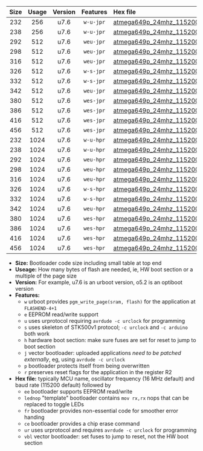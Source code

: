 |Size|Usage|Version|Features|Hex file|
|:-:|:-:|:-:|:-:|:--|
|232|256|u7.6|`w-u-jpr`|[atmega649p_24mhz_115200bps_ur_vbl.hex](https://raw.githubusercontent.com/stefanrueger/urboot/main//atmega649p_24mhz_115200bps_ur_vbl.hex)|
|238|256|u7.6|`w-u-jpr`|[atmega649p_24mhz_115200bps_lednop_ur_vbl.hex](https://raw.githubusercontent.com/stefanrueger/urboot/main//atmega649p_24mhz_115200bps_lednop_ur_vbl.hex)|
|292|512|u7.6|`weu-jpr`|[atmega649p_24mhz_115200bps_ee_ur_vbl.hex](https://raw.githubusercontent.com/stefanrueger/urboot/main//atmega649p_24mhz_115200bps_ee_ur_vbl.hex)|
|298|512|u7.6|`weu-jpr`|[atmega649p_24mhz_115200bps_ee_lednop_ur_vbl.hex](https://raw.githubusercontent.com/stefanrueger/urboot/main//atmega649p_24mhz_115200bps_ee_lednop_ur_vbl.hex)|
|316|512|u7.6|`weu-jpr`|[atmega649p_24mhz_115200bps_ee_lednop_fr_ur_vbl.hex](https://raw.githubusercontent.com/stefanrueger/urboot/main//atmega649p_24mhz_115200bps_ee_lednop_fr_ur_vbl.hex)|
|326|512|u7.6|`w-s-jpr`|[atmega649p_24mhz_115200bps_vbl.hex](https://raw.githubusercontent.com/stefanrueger/urboot/main//atmega649p_24mhz_115200bps_vbl.hex)|
|332|512|u7.6|`w-s-jpr`|[atmega649p_24mhz_115200bps_lednop_vbl.hex](https://raw.githubusercontent.com/stefanrueger/urboot/main//atmega649p_24mhz_115200bps_lednop_vbl.hex)|
|342|512|u7.6|`weu-jpr`|[atmega649p_24mhz_115200bps_ee_lednop_fr_ce_ur_vbl.hex](https://raw.githubusercontent.com/stefanrueger/urboot/main//atmega649p_24mhz_115200bps_ee_lednop_fr_ce_ur_vbl.hex)|
|380|512|u7.6|`wes-jpr`|[atmega649p_24mhz_115200bps_ee_vbl.hex](https://raw.githubusercontent.com/stefanrueger/urboot/main//atmega649p_24mhz_115200bps_ee_vbl.hex)|
|386|512|u7.6|`wes-jpr`|[atmega649p_24mhz_115200bps_ee_lednop_vbl.hex](https://raw.githubusercontent.com/stefanrueger/urboot/main//atmega649p_24mhz_115200bps_ee_lednop_vbl.hex)|
|416|512|u7.6|`wes-jpr`|[atmega649p_24mhz_115200bps_ee_lednop_fr_vbl.hex](https://raw.githubusercontent.com/stefanrueger/urboot/main//atmega649p_24mhz_115200bps_ee_lednop_fr_vbl.hex)|
|456|512|u7.6|`wes-jpr`|[atmega649p_24mhz_115200bps_ee_lednop_fr_ce_vbl.hex](https://raw.githubusercontent.com/stefanrueger/urboot/main//atmega649p_24mhz_115200bps_ee_lednop_fr_ce_vbl.hex)|
|232|1024|u7.6|`w-u-hpr`|[atmega649p_24mhz_115200bps_ur.hex](https://raw.githubusercontent.com/stefanrueger/urboot/main//atmega649p_24mhz_115200bps_ur.hex)|
|238|1024|u7.6|`w-u-hpr`|[atmega649p_24mhz_115200bps_lednop_ur.hex](https://raw.githubusercontent.com/stefanrueger/urboot/main//atmega649p_24mhz_115200bps_lednop_ur.hex)|
|292|1024|u7.6|`weu-hpr`|[atmega649p_24mhz_115200bps_ee_ur.hex](https://raw.githubusercontent.com/stefanrueger/urboot/main//atmega649p_24mhz_115200bps_ee_ur.hex)|
|298|1024|u7.6|`weu-hpr`|[atmega649p_24mhz_115200bps_ee_lednop_ur.hex](https://raw.githubusercontent.com/stefanrueger/urboot/main//atmega649p_24mhz_115200bps_ee_lednop_ur.hex)|
|316|1024|u7.6|`weu-hpr`|[atmega649p_24mhz_115200bps_ee_lednop_fr_ur.hex](https://raw.githubusercontent.com/stefanrueger/urboot/main//atmega649p_24mhz_115200bps_ee_lednop_fr_ur.hex)|
|326|1024|u7.6|`w-s-hpr`|[atmega649p_24mhz_115200bps.hex](https://raw.githubusercontent.com/stefanrueger/urboot/main//atmega649p_24mhz_115200bps.hex)|
|332|1024|u7.6|`w-s-hpr`|[atmega649p_24mhz_115200bps_lednop.hex](https://raw.githubusercontent.com/stefanrueger/urboot/main//atmega649p_24mhz_115200bps_lednop.hex)|
|342|1024|u7.6|`weu-hpr`|[atmega649p_24mhz_115200bps_ee_lednop_fr_ce_ur.hex](https://raw.githubusercontent.com/stefanrueger/urboot/main//atmega649p_24mhz_115200bps_ee_lednop_fr_ce_ur.hex)|
|380|1024|u7.6|`wes-hpr`|[atmega649p_24mhz_115200bps_ee.hex](https://raw.githubusercontent.com/stefanrueger/urboot/main//atmega649p_24mhz_115200bps_ee.hex)|
|386|1024|u7.6|`wes-hpr`|[atmega649p_24mhz_115200bps_ee_lednop.hex](https://raw.githubusercontent.com/stefanrueger/urboot/main//atmega649p_24mhz_115200bps_ee_lednop.hex)|
|416|1024|u7.6|`wes-hpr`|[atmega649p_24mhz_115200bps_ee_lednop_fr.hex](https://raw.githubusercontent.com/stefanrueger/urboot/main//atmega649p_24mhz_115200bps_ee_lednop_fr.hex)|
|456|1024|u7.6|`wes-hpr`|[atmega649p_24mhz_115200bps_ee_lednop_fr_ce.hex](https://raw.githubusercontent.com/stefanrueger/urboot/main//atmega649p_24mhz_115200bps_ee_lednop_fr_ce.hex)|

- **Size:** Bootloader code size including small table at top end
- **Useage:** How many bytes of flash are needed, ie, HW boot section or a multiple of the page size
- **Version:** For example, u7.6 is an urboot version, o5.2 is an optiboot version
- **Features:**
  + `w` urboot provides `pgm_write_page(sram, flash)` for the application at `FLASHEND-4+1`
  + `e` EEPROM read/write support
  + `u` uses urprotocol requiring `avrdude -c urclock` for programming
  + `s` uses skeleton of STK500v1 protocol; `-c urclock` and `-c arduino` both work
  + `h` hardware boot section: make sure fuses are set for reset to jump to boot section
  + `j` vector bootloader: uploaded applications *need to be patched externally*, eg, using `avrdude -c urclock`
  + `p` bootloader protects itself from being overwritten
  + `r` preserves reset flags for the application in the register R2
- **Hex file:** typically MCU name, oscillator frequency (16 MHz default) and baud rate (115200 default) followed by
  + `ee` bootloader supports EEPROM read/write
  + `lednop` "template" bootloader contains `mov rx,rx` nops that can be replaced to toggle LEDs
  + `fr` bootloader provides non-essential code for smoother error handing
  + `ce` bootloader provides a chip erase command
  + `ur` uses urprotocol and requires `avrdude -c urclock` for programming
  + `vbl` vector bootloader: set fuses to jump to reset, not the HW boot section
